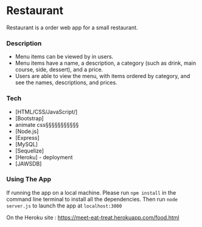 # Restaurant

Restaurant is a order web app for a small restaurant.


### Description 

* Menu items can be viewed by in users. 
* Menu items have a name, a description, a category (such as drink, main course, side, dessert), and a price. 
* Users are able to view the menu, with items ordered by category, and see the names, descriptions, and prices.

### Tech

* [HTML/CSS/JavaScript/] 
* [Bootstrap]
* animate css§§§§§§§§§§§
* [Node.js] 
* [Express] 
* [MySQL] 
* [Sequelize] 
* [Heroku] - deployment
* [JAWSDB]

### Using The App
If running the app on a local machine. Please run `npm install` in the command line terminal to install all the dependencies.
Then run `node server.js` to launch the app at `localhost:3000`

On the Heroku site : https://meet-eat-treat.herokuapp.com/food.html






